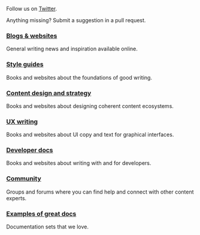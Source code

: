 
Follow us on [Twitter](https://twitter.com/iheartcontent).

Anything missing? Submit a suggestion in a pull request.

### [Blogs & websites](blogs-websites.md)
General writing news and inspiration available online.

### [Style guides](style-guides.md)
Books and websites about the foundations of good writing.

### [Content design and strategy](content-design-and-strategy.md)
Books and websites about designing coherent content ecosystems.

### [UX writing](ux-writing.md)
Books and websites about UI copy and text for graphical interfaces.

### [Developer docs](dev-docs.md)
Books and websites about writing with and for developers.

<!-- ### [Management](management.md)
Books and websites about managing content teams and projects.
-->

### [Community](community.md)
Groups and forums where you can find help and connect with other content experts.

### [Examples of great docs](documentation-examples.md)
Documentation sets that we love.

